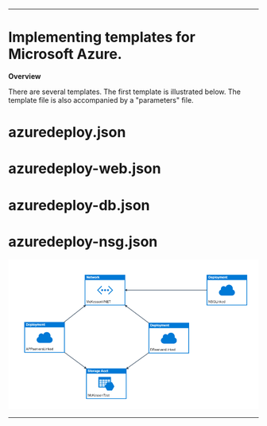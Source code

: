

______
# Implementing templates for Microsoft Azure.

__Overview__ 

There are several templates.  The first template is illustrated below.  The template file is also accompanied by a "parameters" file.

# azuredeploy.json  
# azuredeploy-web.json  
# azuredeploy-db.json  
# azuredeploy-nsg.json  


![alt text][MCK]
______



[MCK]: https://github.com/NimboCloud/ARM-Templates/blob/master/img/template.png?raw=true "Main Template"
